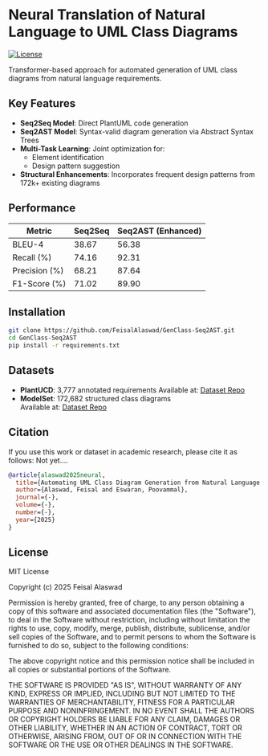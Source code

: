 # Neural Translation of Natural Language to UML Class Diagrams

[![License](https://img.shields.io/badge/license-MIT-blue.svg)](LICENSE)

Transformer-based approach for automated generation of UML class diagrams from natural language requirements.

## Key Features
- **Seq2Seq Model**: Direct PlantUML code generation
- **Seq2AST Model**: Syntax-valid diagram generation via Abstract Syntax Trees
- **Multi-Task Learning**: Joint optimization for:
  - Element identification
  - Design pattern suggestion
- **Structural Enhancements**: Incorporates frequent design patterns from 172k+ existing diagrams

## Performance
| Metric         | Seq2Seq | Seq2AST (Enhanced) |
|----------------|---------|--------------------|
| BLEU-4         | 38.67   | 56.38              |
| Recall (%)     | 74.16   | 92.31              |
| Precision (%)  | 68.21   | 87.64              |
| F1-Score (%)   | 71.02   | 89.90              |

## Installation
```bash
git clone https://github.com/FeisalAlaswad/GenClass-Seq2AST.git
cd GenClass-Seq2AST
pip install -r requirements.txt
```



## Datasets
- **PlantUCD**: 3,777 annotated requirements
  Available at: [Dataset Repo](https://github.com/FeisalAlaswad/PlantUCD-dataset-full)
- **ModelSet**: 172,682 structured class diagrams  
  Available at: [Dataset Repo](https://github.com/FeisalAlaswad/ModelSet-AST-Structured-JSON)



## Citation
If you use this work or dataset in academic research, please cite it as follows:
Not yet....
```bibtex
@article{alaswad2025neural,
  title={Automating UML Class Diagram Generation from Natural Language via Transformer-Based Structured Translation},
  author={Alaswad, Feisal and Eswaran, Poovammal},
  journal={-},
  volume={-},
  number={-},
  year={2025}
}
```

## License
MIT License

Copyright (c) 2025 Feisal Alaswad

Permission is hereby granted, free of charge, to any person obtaining a copy
of this software and associated documentation files (the "Software"), to deal
in the Software without restriction, including without limitation the rights
to use, copy, modify, merge, publish, distribute, sublicense, and/or sell
copies of the Software, and to permit persons to whom the Software is
furnished to do so, subject to the following conditions:

The above copyright notice and this permission notice shall be included in all
copies or substantial portions of the Software.

THE SOFTWARE IS PROVIDED "AS IS", WITHOUT WARRANTY OF ANY KIND, EXPRESS OR
IMPLIED, INCLUDING BUT NOT LIMITED TO THE WARRANTIES OF MERCHANTABILITY,
FITNESS FOR A PARTICULAR PURPOSE AND NONINFRINGEMENT. IN NO EVENT SHALL THE
AUTHORS OR COPYRIGHT HOLDERS BE LIABLE FOR ANY CLAIM, DAMAGES OR OTHER
LIABILITY, WHETHER IN AN ACTION OF CONTRACT, TORT OR OTHERWISE, ARISING FROM,
OUT OF OR IN CONNECTION WITH THE SOFTWARE OR THE USE OR OTHER DEALINGS IN THE
SOFTWARE.
